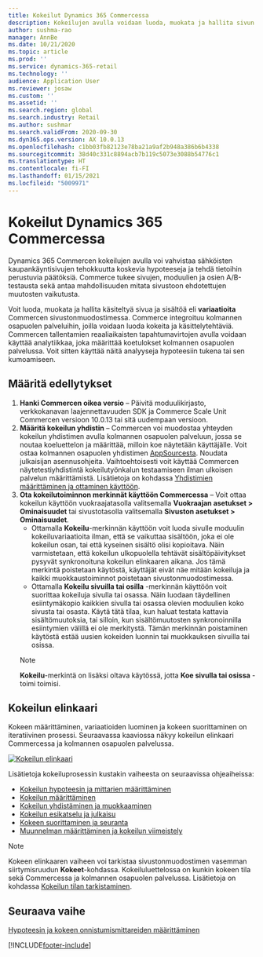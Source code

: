 ```yaml
---
title: Kokeilut Dynamics 365 Commercessa
description: Kokeilujen avulla voidaan luoda, muokata ja hallita sivun asettelua ja sisältökäsittelyjä sivustonmuodostimessa. Kattava kokeilutuki on otettu käyttöön sähköisissä kaupankäyntisivuissa ja sivulla olevissa kohteissa.
author: sushma-rao
manager: AnnBe
ms.date: 10/21/2020
ms.topic: article
ms.prod: ''
ms.service: dynamics-365-retail
ms.technology: ''
audience: Application User
ms.reviewer: josaw
ms.custom: ''
ms.assetid: ''
ms.search.region: global
ms.search.industry: Retail
ms.author: sushmar
ms.search.validFrom: 2020-09-30
ms.dyn365.ops.version: AX 10.0.13
ms.openlocfilehash: c1bb03fb82123e78ba21a9af2b948a386b6b4338
ms.sourcegitcommit: 38d40c331c8894acb7b119c5073e3088b54776c1
ms.translationtype: HT
ms.contentlocale: fi-FI
ms.lasthandoff: 01/15/2021
ms.locfileid: "5009971"
---
```

# <a name="experimentation-in-dynamics-365-commerce"></a>Kokeilut Dynamics 365 Commercessa
Dynamics 365 Commercen kokeilujen avulla voi vahvistaa sähköisten kaupankäyntisivujen tehokkuutta koskevia hypoteeseja ja tehdä tietoihin perustuvia päätöksiä. Commerce tukee sivujen, moduulien ja osien A/B-testausta sekä antaa mahdollisuuden mitata sivustoon ehdotettujen muutosten vaikutusta.

Voit luoda, muokata ja hallita käsiteltyä sivua ja sisältöä eli **variaatioita** Commercen sivustonmuodostimessa. Commerce integroituu kolmannen osapuolen palveluihin, joilla voidaan luoda kokeita ja käsittelytehtäviä. Commercen tallentamien reaaliaikaisten tapahtumavirtojen avulla voidaan käyttää analytiikkaa, joka määrittää koetulokset kolmannen osapuolen palvelussa. Voit sitten käyttää näitä analyyseja hypoteesiin tukena tai sen kumoamiseen.

## <a name="set-up-prerequisites"></a>Määritä edellytykset
1. **Hanki Commercen oikea versio** – Päivitä moduulikirjasto, verkkokanavan laajennettavuuden SDK ja Commerce Scale Unit Commercen versioon 10.0.13 tai sitä uudempaan versioon.
1. **Määritä kokeilun yhdistin** – Commercen voi muodostaa yhteyden kokeilun yhdistimen avulla kolmannen osapuolen palveluun, jossa se noutaa koeluettelon ja määrittää, milloin koe näytetään käyttäjälle. Voit ostaa kolmannen osapuolen yhdistimen [AppSourcesta](https://appsource.microsoft.com). Noudata julkaisijan asennusohjeita. Vaihtoehtoisesti voit käyttää Commercen näytetestiyhdistintä kokeilutyönkalun testaamiseen ilman ulkoisen palvelun määrittämistä. Lisätietoja on kohdassa [Yhdistimien määrittäminen ja ottaminen käyttöön](e-commerce-extensibility/connectors.md). 
1. **Ota kokeilutoiminnon merkinnät käyttöön Commercessa** – Voit ottaa kokeilun käyttöön vuokraajatasolla valitsemalla **Vuokraajan asetukset > Ominaisuudet** tai sivustotasolla valitsemalla **Sivuston asetukset > Ominaisuudet**.
    - Ottamalla **Kokeilu**-merkinnän käyttöön voit luoda sivulle moduulin kokeiluvariaatioita ilman, että se vaikuttaa sisältöön, joka ei ole kokeilun osan, tai että kyseinen sisältö olisi kopioitava. Näin varmistetaan, että kokeilun ulkopuolella tehtävät sisältöpäivitykset pysyvät synkronoituna kokeilun elinkaaren aikana. Jos tämä merkintä poistetaan käytöstä, käyttäjät eivät näe mitään kokeiluja ja kaikki muokkaustoiminnot poistetaan sivustonmuodostimessa.
    - Ottamalla **Kokeilu sivuilla tai osilla** -merkinnän käyttöön voit suorittaa kokeiluja sivulla tai osassa. Näin luodaan täydellinen esiintymäkopio kaikkien sivulla tai osassa olevien moduulien koko sivusta tai osasta. Käytä tätä tilaa, kun haluat testata kattavia sisältömuutoksia, tai silloin, kun sisältömuutosten synkronoinnilla esiintymien välillä ei ole merkitystä. Tämän merkinnän poistaminen käytöstä estää uusien kokeiden luonnin tai muokkauksen sivuilla tai osissa.
    > [!NOTE]
    > **Kokeilu**-merkintä on lisäksi oltava käytössä, jotta **Koe sivulla tai osissa** -toimi toimisi.
    
## <a name="experimentation-lifecycle"></a>Kokeilun elinkaari
Kokeen määrittäminen, variaatioiden luominen ja kokeen suorittaminen on iteratiivinen prosessi. Seuraavassa kaaviossa näkyy kokeilun elinkaari Commercessa ja kolmannen osapuolen palvelussa. 

[ ![Kokeilun elinkaari](./media/experimentation_lifecycle.svg) ](./media/experimentation_lifecycle.svg#lightbox)

Lisätietoja kokeiluprosessin kustakin vaiheesta on seuraavissa ohjeaiheissa:
- [Kokeilun hypoteesin ja mittarien määrittäminen](experimentation-identify.md)
- [Kokeilun määrittäminen](experimentation-setup.md)
- [Kokeilun yhdistäminen ja muokkaaminen](experimentation-connect-edit.md)
- [Kokeilun esikatselu ja julkaisu](experimentation-preview-publish.md)
- [Kokeen suorittaminen ja seuranta](experimentation-run-monitor.md)
- [Muunnelman määrittäminen ja kokeilun viimeistely](experimentation-review-complete.md)

> [!NOTE]
> Kokeen elinkaaren vaiheen voi tarkistaa sivustonmuodostimen vasemman siirtymisruudun **Kokeet**-kohdassa. Kokeiluluettelossa on kunkin kokeen tila sekä Commercessa ja kolmannen osapuolen palvelussa. Lisätietoja on kohdassa [Kokeilun tilan tarkistaminen](experimentation-status.md).

## <a name="next-step"></a>Seuraava vaihe
[Hypoteesin ja kokeen onnistumismittareiden määrittäminen](experimentation-identify.md) 


[!INCLUDE[footer-include](../includes/footer-banner.md)]